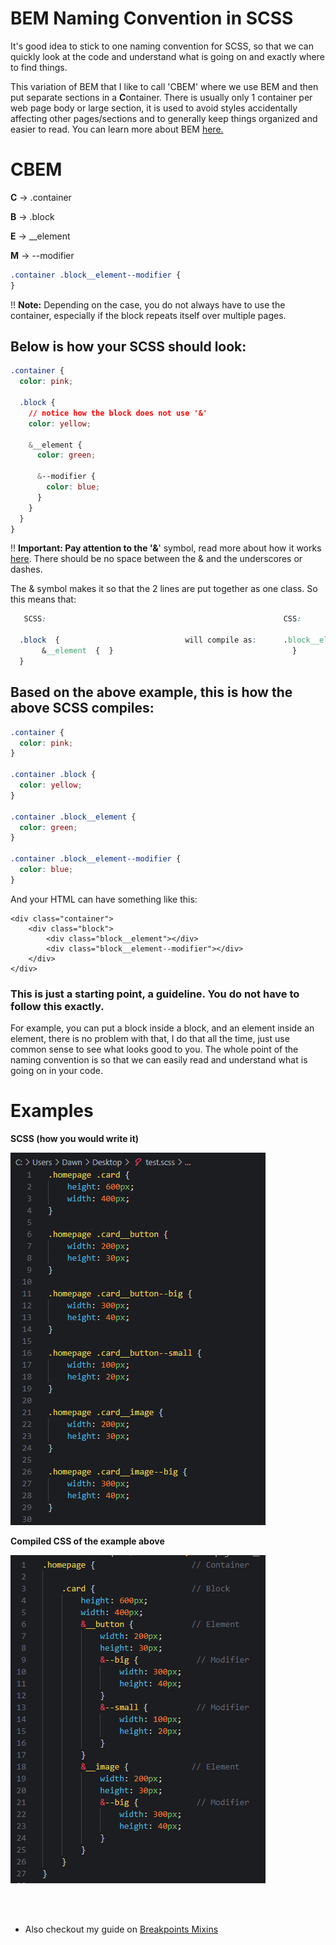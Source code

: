 # BEM Naming Convention in SCSS

It's good idea to stick to one naming convention for SCSS, so that we can quickly look at the code and understand what is going on and exactly where to find things.

This variation of BEM that I like to call 'CBEM' where we use BEM and then put separate sections in a **C**ontainer. There is usually only 1 container per web page body or large section, it is used to avoid styles accidentally affecting other pages/sections and to generally keep things organized and easier to read. You can learn more about BEM [<u>here</u>](https://css-tricks.com/bem-101/)<u>.</u>

# C**BEM**

**C** → .container

**B** → .block

**E** → \_\_element

**M** → --modifier

```css
.container .block__element--modifier {
}
```

!! **Note:** Depending on the case, you do not always have to use the container, especially if the block repeats itself over multiple pages.

## Below is how your **SCSS** should look:

```css
.container {
  color: pink;

  .block {
    // notice how the block does not use '&'
    color: yellow;

    &__element {
      color: green;

      &--modifier {
        color: blue;
      }
    }
  }
}
```

!! **Important: **Pay attention to the '**&**' symbol, read more about how it works [<u>here</u>](https://css-tricks.com/the-sass-ampersand/). There should be no space between the & and the underscores or dashes.

The & symbol makes it so that the 2 lines are put together as one class. So this means that:
```css
   SCSS:                                                     CSS:
   
  .block  {                            will compile as:      .block__element {
       &__element  {  }                                        }
  }
```

## Based on the above example, this is how the above SCSS compiles:

```css
.container {
  color: pink;
}

.container .block {
  color: yellow;
}

.container .block__element {
  color: green;
}

.container .block__element--modifier {
  color: blue;
}
```

And your HTML can have something like this:

    <div class="container">
        <div class="block">
            <div class="block__element"></div>
            <div class="block__element--modifier"></div>
        </div>
    </div>

### This is just a starting point, a guideline. You do not have to follow this exactly.

For example, you can put a block inside a block, and an element inside an element, there is no problem with that, I do that all the time, just use common sense to see what looks good to you. The whole point of the naming convention is so that we can easily read and understand what is going on in your code.

# Examples

**SCSS (how you would write it)**

![image (1).png](<./assets/image (1).png>)

**Compiled CSS of the example above**

![image.png](<./assets/image.png>)


<br />

<br />

- Also checkout my guide on [Breakpoints Mixins](<./Breakpoint Mixins.md>)

          

